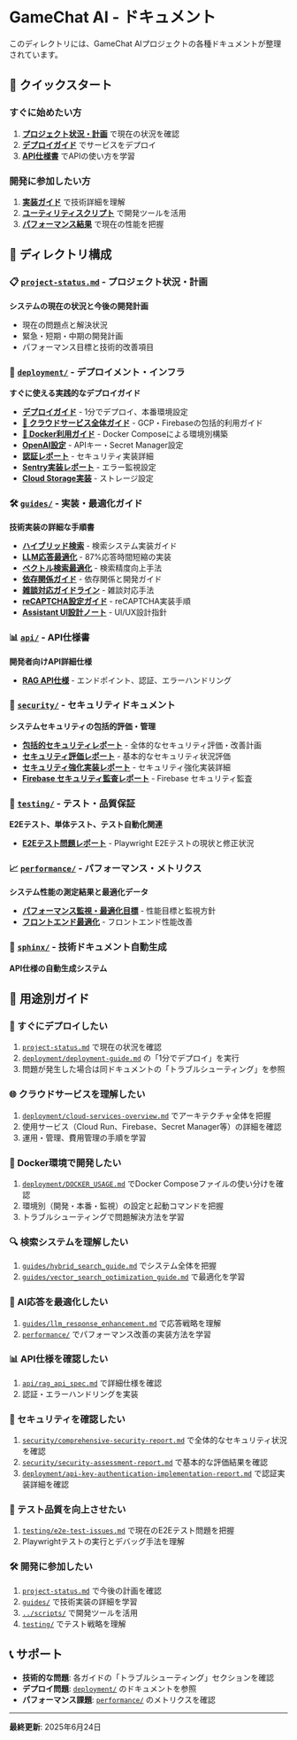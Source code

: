 # GameChat AI - ドキュメント

このディレクトリには、GameChat AIプロジェクトの各種ドキュメントが整理されています。

## 🎯 クイックスタート

### すぐに始めたい方
1. **[プロジェクト状況・計画](./project-status.md)** で現在の状況を確認
2. **[デプロイガイド](./deployment/deployment-guide.md)** でサービスをデプロイ
3. **[API仕様書](./api/rag_api_spec.md)** でAPIの使い方を学習

### 開発に参加したい方
1. **[実装ガイド](./guides/)** で技術詳細を理解
2. **[ユーティリティスクリプト](../scripts/)** で開発ツールを活用
3. **[パフォーマンス結果](./performance/)** で現在の性能を把握

## 📁 ディレクトリ構成

### 📋 [`project-status.md`](./project-status.md) - プロジェクト状況・計画
**システムの現在の状況と今後の開発計画**
- 現在の問題点と解決状況
- 緊急・短期・中期の開発計画  
- パフォーマンス目標と技術的改善項目

### 🚀 [`deployment/`](./deployment/) - デプロイメント・インフラ
**すぐに使える実践的なデプロイガイド**
- [**デプロイガイド**](./deployment/deployment-guide.md) - 1分でデプロイ、本番環境設定
- [**🌟 クラウドサービス全体ガイド**](./deployment/cloud-services-overview.md) - GCP・Firebaseの包括的利用ガイド
- [**🐳 Docker利用ガイド**](./deployment/DOCKER_USAGE.md) - Docker Composeによる環境別構築
- [**OpenAI設定**](./deployment/cloud-run-openai-setup.md) - APIキー・Secret Manager設定
- [**認証レポート**](./deployment/api-key-authentication-implementation-report.md) - セキュリティ実装詳細
- [**Sentry実装レポート**](./deployment/frontend-sentry-implementation-report.md) - エラー監視設定
- [**Cloud Storage実装**](./deployment/cloud-storage-implementation-report.md) - ストレージ設定

### 🛠️ [`guides/`](./guides/) - 実装・最適化ガイド
**技術実装の詳細な手順書**
- [**ハイブリッド検索**](./guides/hybrid_search_guide.md) - 検索システム実装ガイド
- [**LLM応答最適化**](./guides/llm_response_enhancement.md) - 87%応答時間短縮の実装
- [**ベクトル検索最適化**](./guides/vector_search_optimization_guide.md) - 検索精度向上手法
- [**依存関係ガイド**](./guides/dependencies.md) - 依存関係と開発ガイド
- [**雑談対応ガイドライン**](./guides/talk-guidelines.md) - 雑談対応手法
- [**reCAPTCHA設定ガイド**](./guides/recaptcha-setup.md) - reCAPTCHA実装手順
- [**Assistant UI設計ノート**](./guides/assistant-ui-notes.md) - UI/UX設計指針

### 📊 [`api/`](./api/) - API仕様書
**開発者向けAPI詳細仕様**
- [**RAG API仕様**](./api/rag_api_spec.md) - エンドポイント、認証、エラーハンドリング

### 🔐 [`security/`](./security/) - セキュリティドキュメント
**システムセキュリティの包括的評価・管理**
- [**包括的セキュリティレポート**](./security/comprehensive-security-report.md) - 全体的なセキュリティ評価・改善計画
- [**セキュリティ評価レポート**](./security/security-assessment-report.md) - 基本的なセキュリティ状況評価
- [**セキュリティ強化実装レポート**](./security/security-enhancement-implementation-report.md) - セキュリティ強化実装詳細
- [**Firebase セキュリティ監査レポート**](./security/firebase-security-audit-report.md) - Firebase セキュリティ監査

### 🧪 [`testing/`](./testing/) - テスト・品質保証
**E2Eテスト、単体テスト、テスト自動化関連**
- [**E2Eテスト問題レポート**](./testing/e2e-test-issues.md) - Playwright E2Eテストの現状と修正状況

### 📈 [`performance/`](./performance/) - パフォーマンス・メトリクス
**システム性能の測定結果と最適化データ**
- [**パフォーマンス監視・最適化目標**](./performance/README.md) - 性能目標と監視方針
- [**フロントエンド最適化**](./performance/frontend-optimization.md) - フロントエンド性能改善

### 📖 [`sphinx/`](./sphinx/) - 技術ドキュメント自動生成
**API仕様の自動生成システム**

## 🎯 用途別ガイド

### 🚀 すぐにデプロイしたい
1. [`project-status.md`](./project-status.md) で現在の状況を確認
2. [`deployment/deployment-guide.md`](./deployment/deployment-guide.md) の「1分でデプロイ」を実行
3. 問題が発生した場合は同ドキュメントの「トラブルシューティング」を参照

### 🌐 クラウドサービスを理解したい
1. [`deployment/cloud-services-overview.md`](./deployment/cloud-services-overview.md) でアーキテクチャ全体を把握
2. 使用サービス（Cloud Run、Firebase、Secret Manager等）の詳細を確認
3. 運用・管理、費用管理の手順を学習

### 🐳 Docker環境で開発したい
1. [`deployment/DOCKER_USAGE.md`](./deployment/DOCKER_USAGE.md) でDocker Composeファイルの使い分けを確認
2. 環境別（開発・本番・監視）の設定と起動コマンドを把握
3. トラブルシューティングで問題解決方法を学習

### 🔍 検索システムを理解したい
1. [`guides/hybrid_search_guide.md`](./guides/hybrid_search_guide.md) でシステム全体を把握
2. [`guides/vector_search_optimization_guide.md`](./guides/vector_search_optimization_guide.md) で最適化を学習

### 🤖 AI応答を最適化したい
1. [`guides/llm_response_enhancement.md`](./guides/llm_response_enhancement.md) で応答戦略を理解
2. [`performance/`](./performance/) でパフォーマンス改善の実装方法を学習

### 📊 API仕様を確認したい
1. [`api/rag_api_spec.md`](./api/rag_api_spec.md) で詳細仕様を確認
2. 認証・エラーハンドリングを実装

### 🔐 セキュリティを確認したい
1. [`security/comprehensive-security-report.md`](./security/comprehensive-security-report.md) で全体的なセキュリティ状況を確認
2. [`security/security-assessment-report.md`](./security/security-assessment-report.md) で基本的な評価結果を確認
3. [`deployment/api-key-authentication-implementation-report.md`](./deployment/api-key-authentication-implementation-report.md) で認証実装詳細を確認

### 🧪 テスト品質を向上させたい
1. [`testing/e2e-test-issues.md`](./testing/e2e-test-issues.md) で現在のE2Eテスト問題を把握
2. Playwrightテストの実行とデバッグ手法を理解

### 🛠️ 開発に参加したい
1. [`project-status.md`](./project-status.md) で今後の計画を確認
2. [`guides/`](./guides/) で技術実装の詳細を学習  
3. [`../scripts/`](../scripts/) で開発ツールを活用
4. [`testing/`](./testing/) でテスト戦略を理解

## 📞 サポート

- **技術的な問題**: 各ガイドの「トラブルシューティング」セクションを確認
- **デプロイ問題**: [`deployment/`](./deployment/) のドキュメントを参照
- **パフォーマンス課題**: [`performance/`](./performance/) のメトリクスを確認

---
**最終更新**: 2025年6月24日
